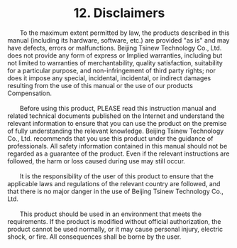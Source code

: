 # <center>12. Disclaimers</center>
&ensp;&ensp;&ensp;&ensp;To the maximum extent permitted by law, the products described in this manual (including its hardware, software, etc.) are provided "as is" and may have defects, errors or malfunctions. Beijing Tsinew Technology Co., Ltd. does not provide any form of express or Implied warranties, including but not limited to warranties of merchantability, quality satisfaction, suitability for a particular purpose, and non-infringement of third party rights; nor does it impose any special, incidental, incidental, or indirect damages resulting from the use of this manual or the use of our products Compensation. <br/><br/>
&ensp;&ensp;&ensp;&ensp;Before using this product, PLEASE read this instruction manual and related technical documents published on the Internet and understand the relevant information to ensure that you can use the product on the premise of fully understanding the relevant knowledge. Beijing Tsinew Technology Co., Ltd. recommends that you use this product under the guidance of professionals. All safety information contained in this manual should not be regarded as a guarantee of the product. Even if the relevant instructions are followed, the harm or loss caused during use may still occur. <br/><br/>
&ensp;&ensp;&ensp;&ensp;It is the responsibility of the user of this product to ensure that the applicable laws and regulations of the relevant country are followed, and that there is no major danger in the use of Beijing Tsinew Technology Co., Ltd.<br/><br/>
&ensp;&ensp;&ensp;&ensp;This product should be used in an environment that meets the requirements. If the product is modified without official authorization, the product cannot be used normally, or it may cause personal injury, electric shock, or fire. All consequences shall be borne by the user.
